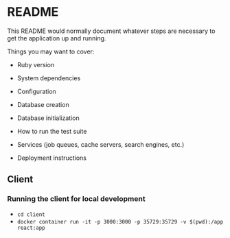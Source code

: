# README

This README would normally document whatever steps are necessary to get the
application up and running.

Things you may want to cover:

* Ruby version

* System dependencies

* Configuration

* Database creation

* Database initialization

* How to run the test suite

* Services (job queues, cache servers, search engines, etc.)

* Deployment instructions

## Client

### Running the client for local development

- `cd client`
- `docker container run -it -p 3000:3000 -p 35729:35729 -v $(pwd):/app react:app`

